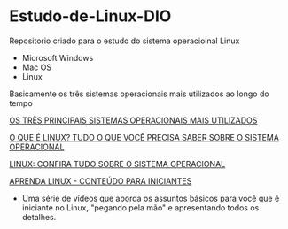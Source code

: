 # Estudo-de-Linux-DIO

Repositorio criado para o estudo do sistema operacioinal Linux

 - Microsoft Windows 
 - Mac OS
 - Linux
  
  Basicamente os três sistemas operacionais mais utilizados ao longo do tempo
  
  [OS TRÊS PRINCIPAIS SISTEMAS OPERACIONAIS MAIS UTILIZADOS](https://youtu.be/eJuvKn5j_kE)
  
 
  [O QUE É LINUX? TUDO O QUE VOCÊ PRECISA SABER SOBRE O SISTEMA OPERACIONAL](https://www.techtudo.com.br/listas/2022/10/o-que-e-linux-tudo-o-que-voce-precisa-saber-sobre-o-sistema-operacional.ghtml)

  [LINUX: CONFIRA TUDO SOBRE O SISTEMA OPERACIONAL](https://www.hostgator.com.br/guias/linux-tudo-sobre-sistema/)
  
  [APRENDA LINUX - CONTEÚDO PARA INICIANTES](https://www.youtube.com/playlist?list=PLZsjaJhVZaxX9xCXhZDJnhFcIL4ncLjVj)
  
  - Uma série de vídeos que aborda os assuntos básicos para você que é iniciante no Linux, "pegando pela mão" e apresentando todos os detalhes.
